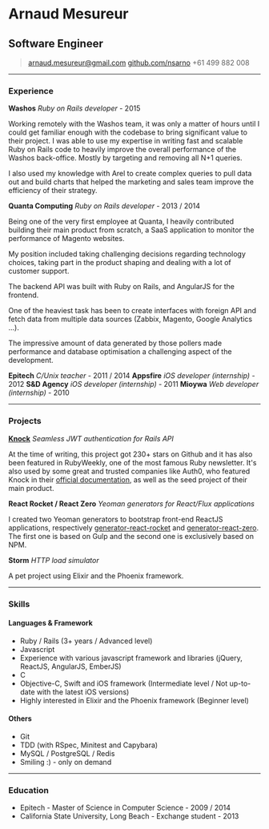 # Arnaud Mesureur
## Software Engineer

> [arnaud.mesureur@gmail.com](mailto:arnaud.mesureur@gmail.com)
> [github.com/nsarno](https://github.com/nsarno)
> +61 499 882 008

------

### Experience

**Washos** *Ruby on Rails developer* - 2015

Working remotely with the Washos team, it was only a matter of hours until I could get familiar enough with the codebase to bring significant value to their project. I was able to use my expertise in writing fast and scalable Ruby on Rails code to heavily improve the overall performance of the Washos back-office. Mostly by targeting and removing all N+1 queries.

I also used my knowledge with Arel to create complex queries to pull data out and build charts that helped the marketing and sales team improve the efficiency of their strategy.

**Quanta Computing** *Ruby on Rails developer* - 2013 / 2014

Being one of the very first employee at Quanta, I heavily contributed building their main product from scratch, a SaaS application to monitor the performance of Magento websites.

My position included taking challenging decisions regarding technology choices, taking part in the product shaping and dealing with a lot of customer support.

The backend API was built with Ruby on Rails, and AngularJS for the frontend.

One of the heaviest task has been to create interfaces with foreign API and fetch data from multiple data sources (Zabbix, Magento, Google Analytics ...).

The impressive amount of data generated by those pollers made performance and database optimisation a challenging aspect of the development.

**Epitech** *C/Unix teacher* - 2011 / 2014
**Appsfire** *iOS developer (internship)* - 2012
**S&D Agency** *iOS developer (internship)* - 2011
**Mioywa** *Web developer (internship)* - 2010

------

### Projects

**[Knock](https://github.com/nsarno/knock)** *Seamless JWT authentication for Rails API*

At the time of writing, this project got 230+ stars on Github and it has also been featured in RubyWeekly, one of the most famous Ruby newsletter. It's also used by some great and trusted companies like Auth0, who featured Knock in their [official documentation](https://auth0.com/docs/server-apis/rails), as well as the seed project of their main product.

**React Rocket / React Zero** *Yeoman generators for React/Flux applications*

I created two Yeoman generators to bootstrap front-end ReactJS applications, respectively [generator-react-rocket](https://github.com/nsarno/generator-react-rocket) and [generator-react-zero](https://github.com/nsarno/generator-react-zero).
The first one is based on Gulp and the second one is exclusively based on NPM.

**Storm** *HTTP load simulator*

A pet project using Elixir and the Phoenix framework.

------

### Skills

#### Languages & Framework

- Ruby / Rails (3+ years / Advanced level)
- Javascript
- Experience with various javascript framework and libraries (jQuery, ReactJS, AngularJS, EmberJS)
- C
- Objective-C, Swift and iOS framework (Intermediate level / Not up-to-date with the latest iOS versions)
- Highly interested in Elixir and the Phoenix framework (Beginner level)

#### Others

- Git
- TDD (with RSpec, Minitest and Capybara)
- MySQL / PostgreSQL / Redis
- Smiling :) - only on demand

------

### Education

- Epitech - Master of Science in Computer Science - 2009 / 2014
- California State University, Long Beach - Exchange student - 2013
